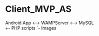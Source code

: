 # Client_MVP_AS

Android App <--> WAMPServer <--> MySQL <br />
                  +- PHP scripts
                  `- Images
